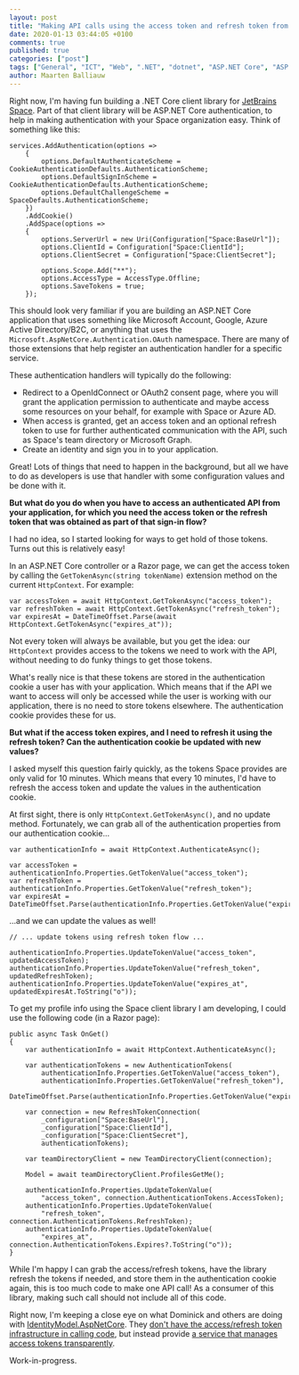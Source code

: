 ```yaml
---
layout: post
title: "Making API calls using the access token and refresh token from an ASP.NET Core authentication handler"
date: 2020-01-13 03:44:05 +0100
comments: true
published: true
categories: ["post"]
tags: ["General", "ICT", "Web", ".NET", "dotnet", "ASP.NET Core", "ASP.NET", "Authentication"]
author: Maarten Balliauw
---
```


Right now, I'm having fun building a .NET Core client library for [JetBrains Space](https://jetbrains.com/space). Part of that client library will be ASP.NET Core authentication, to help in making authentication with your Space organization easy. Think of something like this:

```
services.AddAuthentication(options =>
    {
        options.DefaultAuthenticateScheme = CookieAuthenticationDefaults.AuthenticationScheme;
        options.DefaultSignInScheme = CookieAuthenticationDefaults.AuthenticationScheme;
        options.DefaultChallengeScheme = SpaceDefaults.AuthenticationScheme;
    })
    .AddCookie()
    .AddSpace(options =>
    {
        options.ServerUrl = new Uri(Configuration["Space:BaseUrl"]);
        options.ClientId = Configuration["Space:ClientId"];
        options.ClientSecret = Configuration["Space:ClientSecret"];

        options.Scope.Add("**");
        options.AccessType = AccessType.Offline;
        options.SaveTokens = true;
    });
```

This should look very familiar if you are building an ASP.NET Core application that uses something like Microsoft Account, Google, Azure Active Directory/B2C, or anything that uses the `Microsoft.AspNetCore.Authentication.OAuth` namespace. There are many of those extensions that help register an authentication handler for a specific service.

These authentication handlers will typically do the following:

* Redirect to a OpenIdConnect or OAuth2 consent page, where you will grant the application permission to authenticate and maybe access some resources on your behalf, for example with Space or Azure AD.
* When access is granted, get an access token and an optional refresh token to use for further authenticated communication with the API, such as Space's team directory or Microsoft Graph.
* Create an identity and sign you in to your application.

Great! Lots of things that need to happen in the background, but all we have to do as developers is use that handler with some configuration values and be done with it.

**But what do you do when you have to access an authenticated API from your application, for which you need the access token or the refresh token that was obtained as part of that sign-in flow?**

I had no idea, so I started looking for ways to get hold of those tokens. Turns out this is relatively easy!

In an ASP.NET Core controller or a Razor page, we can get the access token by calling the `GetTokenAsync(string tokenName)` extension method on the current `HttpContext`. For example:

```
var accessToken = await HttpContext.GetTokenAsync("access_token");
var refreshToken = await HttpContext.GetTokenAsync("refresh_token");
var expiresAt = DateTimeOffset.Parse(await HttpContext.GetTokenAsync("expires_at"));
```

Not every token will always be available, but you get the idea: our `HttpContext` provides access to the tokens we need to work with the API, without needing to do funky things to get those tokens.

What's really nice is that these tokens are stored in the authentication cookie a user has with your application. Which means that if the API we want to access will only be accessed while the user is working with our application, there is no need to store tokens elsewhere. The authentication cookie provides these for us.

**But what if the access token expires, and I need to refresh it using the refresh token? Can the authentication cookie be updated with new values?**

I asked myself this question fairly quickly, as the tokens Space provides are only valid for 10 minutes. Which means that every 10 minutes, I'd have to refresh the access token and update the values in the authentication cookie.

At first sight, there is only `HttpContext.GetTokenAsync()`, and no update method. Fortunately, we can grab all of the authentication properties from our authentication cookie...

```
var authenticationInfo = await HttpContext.AuthenticateAsync();

var accessToken = authenticationInfo.Properties.GetTokenValue("access_token");
var refreshToken = authenticationInfo.Properties.GetTokenValue("refresh_token");
var expiresAt = DateTimeOffset.Parse(authenticationInfo.Properties.GetTokenValue("expires_at"));
```

...and we can update the values as well!

```
// ... update tokens using refresh token flow ...

authenticationInfo.Properties.UpdateTokenValue("access_token", updatedAccessToken);
authenticationInfo.Properties.UpdateTokenValue("refresh_token", updatedRefreshToken);
authenticationInfo.Properties.UpdateTokenValue("expires_at", updatedExpiresAt.ToString("o"));
```

To get my profile info using the Space client library I am developing, I could use the following code (in a Razor page):

```
public async Task OnGet()
{
    var authenticationInfo = await HttpContext.AuthenticateAsync();

    var authenticationTokens = new AuthenticationTokens(
        authenticationInfo.Properties.GetTokenValue("access_token"),
        authenticationInfo.Properties.GetTokenValue("refresh_token"),
        DateTimeOffset.Parse(authenticationInfo.Properties.GetTokenValue("expires_at")));

    var connection = new RefreshTokenConnection(
        _configuration["Space:BaseUrl"],
        _configuration["Space:ClientId"],
        _configuration["Space:ClientSecret"],
        authenticationTokens);

    var teamDirectoryClient = new TeamDirectoryClient(connection);

    Model = await teamDirectoryClient.ProfilesGetMe();

    authenticationInfo.Properties.UpdateTokenValue(
        "access_token", connection.AuthenticationTokens.AccessToken);
    authenticationInfo.Properties.UpdateTokenValue(
        "refresh_token", connection.AuthenticationTokens.RefreshToken);
    authenticationInfo.Properties.UpdateTokenValue(
        "expires_at", connection.AuthenticationTokens.Expires?.ToString("o"));
}
```

While I'm happy I can grab the access/refresh tokens, have the library refresh the tokens if needed, and store them in the authentication cookie again, this is too much code to make one API call! As a consumer of this library, making such call should not include all of this code.

Right now, I'm keeping a close eye on what Dominick and others are doing with [IdentityModel.AspNetCore](https://github.com/IdentityModel/IdentityModel.AspNetCore). They [don't have the access/refresh token infrastructure in calling code](https://github.com/IdentityModel/IdentityModel.AspNetCore/blob/master/samples/TokenManagement3/Controllers/HomeController.cs#L27), but instead provide [a service that manages access tokens transparently](https://github.com/IdentityModel/IdentityModel.AspNetCore/blob/master/samples/TokenManagement3/Startup.cs#L67).

Work-in-progress.